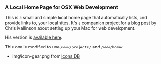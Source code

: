 ### A Local Home Page for OSX Web Development

This is a small and simple local home page that automatically lists, and provide links to, your local sites. It's a companion project for a [blog post](http://mallinson.ca/post/osx-web-development) by Chris Mallinson about setting up your Mac for web development.

His version is [available here](http://cmall.github.io/LocalHomePage/).

This one is modified to use `/www/projects/` and `/www/home/`.

* img/icon-gear.png from [Icons DB](http://www.iconsdb.com/black-icons/gear-2-icon.html)